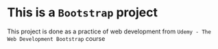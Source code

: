 # This is a `Bootstrap` project

This project is done as a practice of web development from `Udemy - The Web Development Bootstrap` course
